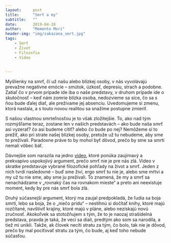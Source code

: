 ```yaml
---
layout:     post
title:      "Smrť a my"
subtitle:   ""
date:       2019-04-28
author:     "Memento Mori"
header-img: "img/zakazana_smrt.jpg"
tags:
    - Smrť
    - Život
    - Filozofia
    - Video
    
   
---
```


Myšlienky na smrť, či už našu alebo blízkej osoby, v nás vyvolávajú prevažne negatívne emócie – smútok, úzkosť, depresiu, strach a podobne. Zatiaľ čo v prvom prípade ide iba o naše predstavy, v druhom prípade ide o skutočnosť – keď nám zomrie blízka osoba, nedozvieme sa síce, čo sa s ňou  bude ďalej diať, ale prežívame jej absenciu. Uvedomujeme si zmenu, ktorá nastala, a s touto novou realitou sa snažíme postupne zmieriť.

S našou vlastnou smrteľnosťou je to však zložitejšie. To, ako nad tým rozmýšľame teraz, zostane len v našich predstavách – ako bude naša smrť asi vyzerať? čo asi budeme cítiť? alebo čo bude po nej? Nemôžeme si to prežiť, ako pri strate našej blízkej osoby, pretože už tu nebudeme, aby sme to prežívali. Paradoxne práve to by mohol byť dôvod, prečo by sme sa smrti nemali vôbec báť.

Dávnejšie som narazila na jedno <a href="https://www.youtube.com/watch?v=mjQwedC1WzI" target="_blank">video</a>, ktoré ponúka zaujímavý a prekvapivo uspokojivý argument, prečo smrť nie je pre nás zlá. Video v skratke predstavuje vybrané filozofické pohľady na život a smrť. Jeden z nich tvrdí nasledovné – buď sme živí, ergo smrť tu nie je, alebo sme mŕtvi a my už tu nie sme, aby sme ju prežívali. To znamená, že my a smrť sa nenachádzame v „rovnaký čas na rovnakom mieste“ a preto ani neexistuje moment, kedy by pre nás smrť bola zlá. 

Druhý súčasnejší argument, ktorý ma zaujal predpokladá, že ľudia sa boja smrti, lebo sa boja, že o „niečo prídu“ – nestihnú si dočítať knihy, ktoré majú rozčítané, navštíviť krajiny, ktoré majú v pláne, alebo nezískajú novú zručnosť. Akokoľvek sa stotožňujem s tým, že to je naozaj strašidelná predstava, pravda je taká, že veci sa diali, predtým ako som sa narodila, a tiež mi unikli. Takže, ak človek necíti stratu za tým, čo bolo, tak nie je dôvod, prečo by mal pociťovať stratu za tým, čo bude, aj keď toho nebude súčasťou. 









